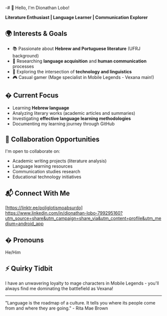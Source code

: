 -# 👋 Hello, I'm Dionathan Lobo!

**Literature Enthusiast | Language Learner | Communication Explorer**

## 🌍 Interests & Goals
- 📚 Passionate about **Hebrew and Portuguese literature** (UFRJ background)
- 🧠 Researching **language acquisition** and **human communication** processes
- 🤖 Exploring the intersection of **technology and linguistics**
- 🎮 Casual gamer (Mage specialist in Mobile Legends - Vexana main!)

## � Current Focus
- Learning **Hebrew language**
- Analyzing literary works (academic articles and summaries)
- Investigating **effective language learning methodologies**
- Documenting my learning journey through GitHub

## 🤝 Collaboration Opportunities
I'm open to collaborate on:
- Academic writing projects (literature analysis)
- Language learning resources
- Communication studies research
- Educational technology initiatives

## 📬 Connect With Me
[https://linktr.ee/poliglotismoabsurdo]
https://www.linkedin.com/in/dionathan-lobo-799295160?utm_source=share&utm_campaign=share_via&utm_content=profile&utm_medium=android_app

## � Pronouns
He/Him

## ⚡ Quirky Tidbit
I have an unwavering loyalty to mage characters in Mobile Legends - you'll always find me dominating the battlefield as Vexana!

---

"Language is the roadmap of a culture. It tells you where its people come from and where they are going." - Rita Mae Brown

<!---
DionathanLobo/DionathanLobo is a ✨ special ✨ repository because its `README.md` (this file) appears on your GitHub profile.
You can click the Preview link to take a look at your changes.
--->
